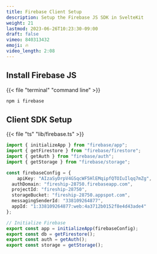```yaml
---
title: Firebase Client Setup
description: Setup the Firebase JS SDK in SvelteKit
weight: 21
lastmod: 2023-06-26T10:23:30-09:00
draft: false
vimeo: 840313432
emoji: 🔥
video_length: 2:08
---
```


## Install Firebase JS

{{< file "terminal" "command line" >}}
```bash
npm i firebase
```


## Client SDK Setup

{{< file "ts" "lib/firebase.ts" >}}
```typescript
import { initializeApp } from "firebase/app";
import { getFirestore } from "firebase/firestore";
import { getAuth } from "firebase/auth";
import { getStorage } from "firebase/storage";

const firebaseConfig = {
    apiKey: "AIzaSyDrpV4GSqcWF5HlEMqipfQTOIuIlqq7mZg",
  authDomain: "fireship-28750.firebaseapp.com",
  projectId: "fireship-28750",
  storageBucket: "fireship-28750.appspot.com",
  messagingSenderId: "338109264877",
  appId: "1:338109264877:web:4a3712b0152f8e4d43ade4"
};

// Initialize Firebase
export const app = initializeApp(firebaseConfig);
export const db = getFirestore();
export const auth = getAuth();
export const storage = getStorage();
```

